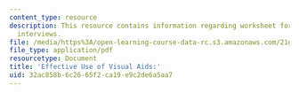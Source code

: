 ```yaml
---
content_type: resource
description: This resource contains information regarding worksheet for strategic
  interviews.
file: /media/https%3A/open-learning-course-data-rc.s3.amazonaws.com/21g-232-advanced-speaking-and-critical-listening-skills-els-spring-2007/32ac858b6c2665f2ca19e9c2de6a5aa7_MIT21G_232S07_inv_workshee.pdf
file_type: application/pdf
resourcetype: Document
title: 'Effective Use of Visual Aids:'
uid: 32ac858b-6c26-65f2-ca19-e9c2de6a5aa7
---
```

